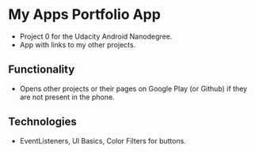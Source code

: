 # My Apps Portfolio App
* Project 0 for the Udacity Android Nanodegree.
* App with links to my other projects.

## Functionality
* Opens other projects or their pages on Google Play (or Github) if they are not present in the phone.

## Technologies
* EventListeners, UI Basics, Color Filters for buttons.
